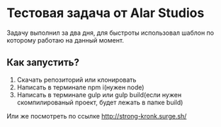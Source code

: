 # Тестовая задача от Alar Studios

Задачу выполнил за два дня, для быстроты использовал шаблон по которому работаю на данный момент.

## Как запустить?
1. Скачать репозиторий или клонировать
2. Написать в терминале npm i(нужен node)
3. Написать в терминале gulp или gulp build(если нужен скомпилированый проект, будет лежать в папке build)

Или же посмотреть по ссылке http://strong-kronk.surge.sh/

